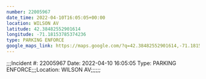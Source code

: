 ```yaml
---
number: 22005967
date_time: 2022-04-10T16:05:05+00:00
location: WILSON AV
latitude: 42.38482552901614
longitude: -71.18153785374236
type: PARKING ENFORCE
google_maps_link: https://maps.google.com/?q=42.38482552901614,-71.18153785374236
---
```


;;;Incident #: 22005967  Date: 2022-04-10 16:05:05   Type: PARKING ENFORCE;;;Location: WILSON AV;;;;;;
